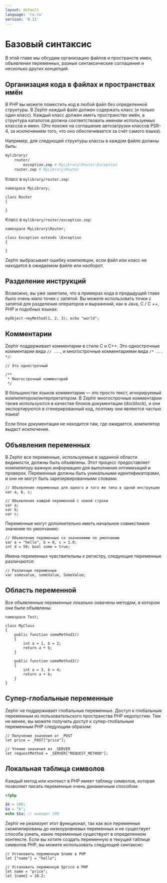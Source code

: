 ```yaml
---
layout: default
language: 'ru-ru'
version: '0.11'
---
```

# Базовый синтаксис

В этой главе мы обсудим организацию файлов и пространств имен, объявления переменных, разные синтаксические соглашения и несколько других концепций.

<a name='organizing-code-in-files-and-namespaces'></a>

## Организация кода в файлах и пространствах имён

В PHP вы можете поместить код в любой файл без определенной структуры. В Zephir каждый файл должен содержать класс (и только один класс). Каждый класс должен иметь пространство имён, а структура каталогов должна соответствовать именам используемых классов и имен. (Это похоже на соглашение автозагрузки классов PSR-4, за исключением того, что оно обеспечивается за счёт самого языка).

Например, для следующей структуры классы в каждом файле должны быть:

```bash
mylibrary/
    router/
        exception.zep # MyLibrary\Router\Exception
    router.zep # MyLibrary\Router
```

Класс в `mylibrary/router.zep`:

```zephir
namespace MyLibrary;

class Router
{

}
```

Класс в `mylibrary/router/exception.zep`:

```zephir
namespace MyLibrary\Router;

class Exception extends \Exception
{

}
```

Zephir выбрасывает ошибку компиляции, если файл или класс не находится в ожидаемом файле или наоборот.

<a name='instruction-separation'></a>

## Разделение инструкций

Возможно, вы уже заметили, что в примерах кода в предыдущей главе было очень мало точек с запятой. Вы можете использовать точки с запятой для разделения операторов и выражений, как в Java, C / C ++, PHP и подобных языках:

```zephir
myObject->myMethod(1, 2, 3); echo "world";
```

<a name='comments'></a>

## Комментарии

Zephir поддерживает комментарии в стиле C и C++. Это однострочные комментарии вида `// ...`, и многострочные комментариями вида `/* ... */`:

```zephir
// Это однострочный

/**
 * Многострочный комментарий
 */
```

В большинстве языков комментарии — это просто текст, игнорируемый компилятором/интерпретатором. В Zephir многострочные комментарии также используются в качестве блоков документации (docblock), и они экспортируются в сгенерированный код, поэтому они являются частью языка!

Если блок документации не находится там, где ожидается, компилятор выдаст исключение.

<a name='variable-declarations'></a>

## Объявления переменных

В Zephir все переменные, используемые в заданной области видимости, должны быть объявлены. Этот процесс предоставляет компилятору важную информацию для выполнения оптимизаций и проверок. Переменные должны быть уникальными идентификаторами, и они не могут быть зарезервированными словами.

```zephir
// Объявление переменных для одного и того же типа в одной инструкции
var a, b, c;

// Объявление каждой переменной с новой строки
var a;
var b;
var c;
```

Переменные могут дополнительно иметь начальное совместимое значение по умолчанию:

```zephir
// Объявление переменных со значениями по умолчанию
var a = "hello", b = 0, c = 1.0;
int d = 50; bool some = true;
```

Имена переменных чувствительны к регистру, следующие переменные различаются:

```zephir
// Различные переменные
var somevalue, someValue, SomeValue;
```

<a name='variable-scope'></a>

## Область переменной

Все объявленные переменные локально охвачены методом, в котором они были объявлены:

```zephir
namespace Test;

class MyClass
{
    public function someMethod1()
    {
        int a = 1, b = 2;
        return a + b;
    }

    public function someMethod2()
    {
        int a = 3, b = 4;
        return a + b;
    }
}
```

<a name='super-global'></a>

## Супер-глобальные переменные

Zephir не поддерживает глобальные переменные. Доступ к глобальным переменным из пользовательского пространства PHP недопустим. Тем не менее, вы можете получить доступ к супер-глобальным переменным PHP следующим образом:

```zephir
// Получение значения от _POST
let price = _POST["price"];

// Чтение значения из _SERVER
let requestMethod = _SERVER["REQUEST_METHOD"];
```

<a name='local-symbol-table'></a>

## Локальная таблица символов

Каждый метод или контекст в PHP имеет таблицу символов, которая позволяет писать переменные очень динамичным способом:

```php
<?php

$b = 100;
$a = "b";
echo $$a; // выведет 100
```

Zephir не реализует этот функционал, так как все переменные скомпилированы до низкоуровневых переменных и не существует способа узнать, какие переменные существуют в определенном контексте. Если вы хотите создать переменную в текущей таблице символов PHP, вы можете использовать следующий синтаксис:

```zephir
// Установить переменную $name в PHP
let {"name"} = "hello";

// Установить переменную $price в PHP
let name = "price";
let {name} = 10.2;
```
